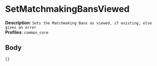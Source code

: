 # SetMatchmakingBansViewed

**Description**: `Sets the Matchmaking Bans as viewed, if existing, else gives an error` \
**Profiles**: `common_core`

## Body
```js
{}
```

